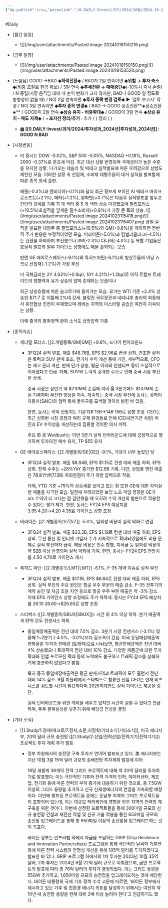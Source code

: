 ```yaml
---
{"dg-publish":true,"permalink":"/0.DAILY-Invest/과거/2024/10월/2024-10-23/","created":"2024-10-23T10:31:57.591+09:00","updated":"2025-06-03T20:08:43.766+09:00"}
---
```


#Daily 


- [월간 일정]
	- ![](/img/user/attachments/Pasted image 20241018150216.png)

- [금주 일정]
	- ![](/img/user/attachments/Pasted image 20241018150150.png)![](/img/user/attachments/Pasted image 20241018153520.png)



- [느낌점] GOOD →BAD **◈하락전환◈** / BAD가 2일 연속이면 **◈위험 → 투자 축소◈**(비중 조절로 현금 확보) / 3일 연속 **◈추세전환 → 매매중단◈**(-10%시 즉시 손절) / N 중립(시장 움직임 대비 내 손익 변화가 크지 않지만, BAD나 GOOD 일 정도로 방향성이 없을 때) / N이 2일 연속이면  **◈투자 종목 변경 검토◈** ▶ '검토 보고서' 작성 / N이 3일 연속이면  **◈투자 종목 변경◈**  / BAD → GOOD 상승전환**◈상승전환◈** / GOOD이 2일 연속 **◈상승 유지 - 비중확대◈**  / GOOD이 3일 연속 **◈상승 유지 - 매도 자제◈** / **◑ 포지션 정리/추가** : 추가 ( )    정리  ( )

	  
	- **▨ [[0.DAILY-Invest/과거/2024/투자성과_2024년\|투자성과_2024년]] : GOOD  N  BAD**




- [시장변동]
	- 미 증시는 DOW -0.02%, S&P 500 -0.05%, NASDAQ +0.18%, Russell 2000 -0.37%로 혼조세 마감. 최근 대선 상황 반영되며 국채금리가 높은 수준을 유지한 상황. 다가오는 테슬라 및 빅테크 실적발표에 따른 우려감으로 상방도 제한된 모습. 이러한 상황 속 산업재, 소비재 대형주들이 대거 실적을 발표함에 따른 종목 장세 출현. 
	  
	  애플(-0.3%)과 엔비디아(-0.1%)와 달리 최근 횡보세 보이던 AI 빅테크 마이크로소프트(+2.1%), 메타(+1.2%), 알파벳(+0.7%)은 다음주 실적발표를 앞두고 간만의 강세를 기록 11 개 섹터 중 5 개 섹터 상승 마감했으며 필립모리스(+10.5%)호실적을 앞세운 필수소비재(+0.9%)가 가장 큰 폭의 상승. 
	  ![](/img/user/attachments/Pasted image 20241023115418.png)![](/img/user/attachments/Pasted image 20241023115407.png)
	  금일 실적을 발표한 대형주 중 필립모리스(+10.5%)와 GM(+9.8%)을 제외하면 전반적 주가 반응은 부정적이었던 모습. 버라이즌(-5.0%)과 킴벌리클라크(-4.5%)는 컨센을 하회하며 부진했으나 3M(-2.3%) 다나허(-4.0%) 등 복합 기업들은 호실적 발표와 일부 가이던스 상향에도 매물 출회되는 모습
	  
	  반면 GE 에어로스페이스(-9.1%)와 록히드마틴(-6.1%)의 방산주들의 어닝 쇼크로 산업재(-1.2%)가 가장 부진
	  
	  미 국채금리는 2Y 4.03%(+0.1bp), 10Y 4.21%(+1.2bp)로 아직 트럼프 트레이드의 영향력과 유가 상승의 압박 존재하는 모습이나
	  
	  최근 상승흐름에 따른 숨고르기에 들어가는 모습. 유가는 WTI 기준 +2.4% 상승한 $71.7 로 이틀째 2%대 강세. 블링컨 국무장관과 네타냐후 총리의 회동에서 휴전협상 진전이 부재했으며 레바논 지역의 이스라엘 공습은 여전히 지속되는 상황. 
	  
	  더해 중국의 통화정책 완화 소식도 상방압력 가중


- [종목이슈]
	- 제너럴 모터스: [[2.개별종목/GM\|GM]] +9.8%, 드디어 턴어라운드
		- 3FQ24 실적 발표. 매출 $48.76B, EPS $2.96로 컨센 상회. 견조한 실적은 트럭과 SUV 판매 호조, 전기차 수익 개선 등에 기인. 세부적으로, CFO는 재고 관리 개선, 판매 단가 상승, 평균 이하의 인센티브 등이 호실적으로 이어졌다고 언급. 더해, SUV와 트럭의 강력한 수요로 인해 중국 시장 부진을 상쇄. 
		  
		  중국 시장은 상반기 약 $210M의 손실에 이어 올 3분기에도 $137M의 손실 기록하며 부진한 양상을 지속. 계속되는 중국 시장 부진에 동사는 상하이자동차(SAIC)와 협력 통해 돌파구를 모색할 것이라 밝힌 바 있음. 
		  
		  한편, 동사는 이익 전망치도 기존$13B~$15B→$14B~$15B로 상향 조정. CEO는 최근 심화된 시장 경쟁과 여러 규제 환경들로 인해 ICE(내연기관 차량) 마진과 EV 수익성을 개선하는데 집중할 것이란 의지 피력. 
		  
		  주요 IB 중 Wedbush는 이번 3분기 실적 턴어라운드에 대해 긍정적으로 평가하며 투자의견 매수 유지, TP $55 유지
		  
	- GE 에어로스페이스: [[2.개별종목/GE\|GE]] -9.1%, 기대가 너무 높았던 탓
		- 3FQ24 실적 발표. 매출 $8.94B, EPS $1.15로 컨센 대비 매출 하회. EPS 상회. 전체 수주는 +28%YoY 증가한 $12.6B 기록. 다만, 상업용 엔진 매출은 $7B로 컨센($7.13B) 하회한점이 주가 하방 압력으로 작용. 
		  
		  더해, YTD 기준 +75%의 상승세를 보이고 있는 점 또한 GE에 대한 차익실현 매물을 자극한 모습. 일전에 우려되었던 보잉 노조 파업 영향은 GE가 a/s 수익이 더 크다는 점 감안했을 때 오히려 수익 개선의 발판으로 작용할 수 있다는 평가 제기. 한편, 동사는 FY24 EPS 예상치를 $3.95~$4.20→$4.20~$4.35로 가이던스 상향 조정
		  
	- 버라이즌: [[2.개별종목/VZ\|VZ]] -5.0%, 일회성 비용이 실적 악화로 연결
		- 3FQ24 실적 발표. 매출 $33.3B, EPS $1.19로 컨센 대비 매출 하회, EPS 상회. 무선 통신 및 인터넷 가입자 수가 지속적으로 확대되었음에도 비용 문제로 실적 부진하자 급락. 해당 비용은 인수 합병, 퇴직금 등 일회성 비용이 약 $2B 이상 반영되며 실적 악화에 기여. 한편, 동사는 FY24 EPS 전망치를 $4.50~$4.70로 가이던스 제시
		  
	- 록히드 마틴: [[2.개별종목/LMT\|LMT]] -6.1%, F-35 계약 이슈로 실적 부진
		- 3FQ24 실적 발표. 매출 $17.1B, EPS $6.84로 컨센 대비 매출 하회, EPS 상회. 실적 부진의 주요 원인은 항공 우주 부문의 매출 감소. F-35 전투기의 계약 승인 및 자금 조달 지연 등으로 항공 우주 부문 매출은 약 -3% 감소. 이에 EPS 가이던스 상향 조정에도 주가 하락세. 동사는 FY24 EPS 예상치를 $26.10~$26.60→$26.65로 상향 조정
		  
	- 스타벅스 ([[2.개별종목/SBUX\|SBUX]]): 시간 외 4% 이상 하락. 분기 매출액과 EPS 모두 컨센서스 하회
		- 동일매장매출액은 전년 대비 7.0% 감소. 3분기 시장 컨센서스 (-3.1%) 및 올해 1~2분기 (-4.0%, -3.0%)보다 감소폭이 컸음. 미국 동일매장매출액 변화율을 가격과 판매량 (트래픽)으로 나눠보면, 평균판매금액은 전년 대비 4% 상승했으나 트래픽이 전년 대비 10% 감소. 다양한 제품군에 대한 투자 확대와 인앱 프로모션 확대 등의 노력에도 불구하고 트래픽 감소를 상쇄하기에 충분하지 않았다고 밝힘. 
		  
		  특히 중국 동일매장매출액은 평균 판매가격과 트래픽이 모두 줄면서 전년 대비 14% 감소. 9월 치폴레에서 스타벅스로 합류한 신임 CEO는 현재 비즈니스를 검토할 시간이 필요하다며 2025회계연도 실적 가이던스 제공을 중단. 
		  
		  실적 턴어라운드을 위한 계획을 세우고 있지만 시간이 걸릴 수 있다고 언급하며, 주주 불확실성을 낮추기 위해 배당금 인상을 결정


- [기타 소식]
	- [[1.Study/1.경제/매크로/7.정치,소문,지정학/기타소식\|기타소식]], 미국 에너지부, 20억 달러 규모 송전망 ([[1.Study/2.산업/전력산업/전력기기\|전력기기]])프로젝트 투자 계획 추가 발표
		- 정부 차원에서의 송전망 구축 투자가 연이어 발표되고 있다. 美 에너지부는 지난 10월 3일 15억 달러 규모의 송배전망 투자계획 발표에 이어 
		  
		  18일 새롭게 38개의 전력 그리드 프로젝트에 대해 약 20억 달러를 투자하기로 발표했다. 이는 극단적인 기후와 전력 가격의 인하, 데이터센터, 제조업, 전기화 등에 따른 전력의 부하 증가에 대응하기 위한 것으로, 총 7.5GW 이상의 그리드 용량을 추가하고 신규 신재생에너지의 연결을 가속화할 예정이다. 이번에 발표된 프로젝트들 중에는 동남부 지역의 그리드 프로젝트들이 포함되어 있는데, 이는 대규모 허리케인에 영향을 받은 지역의 전력망 재구축을 위한 것이다. 이번에 선정된 프로젝트들을 통해 300마일 규모의 신규 송전망 건설과 재전선 작업 및 신규 기술 적용을 통한 650마일 규모의 송전망 업그레이드를 통해 총 950마일 이상의 송전망을 업그레이드하는 것이 목표다.
		  
		  바이든 정부는 인프라법 하에서 자금을 조달하는 GRIP (Grip Resilience and Innovation Partnerships) 프로그램을 통해 극단적인 날씨와 기후변화에 따른 전력 시스템의 안정성 개선을 위해 105억 달러를 투자하겠다고 발표한 바 있다. GRIP 프로그램 하에서의 1차 투자는 2023년 10월 35억 달러, 2차 투자는 2024년 8월 22억 달러 규모로 이뤄졌으며, 금번 프로젝트의 발표에 따라 총 76억 달러의 투자가 결정되었다. 이는 그리드 용량을 55GW 추가하고, 1,650마일 규모의 송전망을 업그레이드하는 것에 해당한다. 바이든 대통령의 국제 기후 정책 수석 고문에 따르면, ‘바이든 정부에서 제시하고 있는 기후 및 친환경 에너지 목표를 달성하기 위해서는 여전히 약 10년 내 송전망 용량을 현재 대비 2배 이상 늘려야 한다’고 언급하기도 했다.
